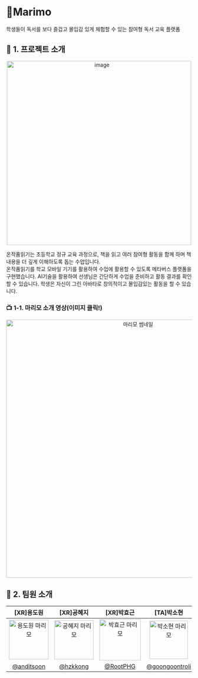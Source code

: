 # 📖Marimo
학생들이 독서를 보다 즐겁고 몰입감 있게 체험할 수 있는 참여형 독서 교육 플랫폼

## 📜 1. 프로젝트 소개
<div align="center">
  <img width="500" alt="image" src="https://github.com/user-attachments/assets/9225d8fc-837d-45e0-845d-cfac5a55de71">
</div>

온작품읽기는 초등학교 정규 교육 과정으로, 책을 읽고 여러 참여형 활동을 함께 하며 책 내용을 더 깊게 이해하도록 돕는 수업입니다.</br>
온작품읽기를 학교 모바일 기기를 활용하여 수업에 활용할 수 있도록 메타버스 플랫폼을 구현했습니다. AI기술을 활용하여 선생님은 간단하게 수업을 준비하고 활동 결과를 확인할 수 있습니다. 학생은 자신이 그린 아바타로 창의적이고 몰입감있는 활동을 할 수 있습니다.

### 📺 1-1. 마리모 소개 영상(이미지 클릭!)
<div align="center">
  <a href="https://youtu.be/iIQx2r_dEj0">
    <img src="https://github.com/user-attachments/assets/9b98fbdc-9513-4d6b-9a89-fd384a069fff" alt="마리모 썸네일" width="700"/>
  </a>
</div>

## 👥 2. 팀원 소개

|                                               [XR]용도원                                               |                                               [XR]공혜지                                               |                                               [XR]박효근                                                |                                               [TA]박소현                                                |                                               [AI]박예지                                                |                                               [AI]손수연                                                |                                               [BE]정현민                                                |
|:-----------------------------------------------------------------------------------------------:|:-----------------------------------------------------------------------------------------------:|:------------------------------------------------------------------------------------------------:|:------------------------------------------------------------------------------------------------:|:------------------------------------------------------------------------------------------------:|:------------------------------------------------------------------------------------------------:|:------------------------------------------------------------------------------------------------:|
| <img width="107" alt="용도원 마리모" src="https://github.com/user-attachments/assets/6afc1604-2baa-4608-bb70-96e62daef287"> | <img width="106" alt="공혜지 마리모" src="https://github.com/user-attachments/assets/69087b21-926c-48a5-8732-ca203392b683"> | <img width="112" alt="박효근 마리모" src="https://github.com/user-attachments/assets/96016f29-ed42-4fdd-a9da-50b4c32bc922"> | <img width="104" alt="박소현 마리모" src="https://github.com/user-attachments/assets/d5d58006-b7b7-499b-99db-59a91a2f9b1d"> | <img width="106" alt="박예지 마리모" src="https://github.com/user-attachments/assets/7dbbeaaa-cfc4-4fb1-ada5-0922d9d8ab6f"> | <img width="106" alt="손수연 마리모" src="https://github.com/user-attachments/assets/2242a533-a60c-47c2-b79d-74a993252ba2"> | <img width="107" alt="정현민 마리모" src="https://github.com/user-attachments/assets/73fc7216-0dda-418a-900f-2dbcf7a5cfbb"> |
|                             [@anditsoon](https://github.com/anditsoon)                              |                           [@hzkkong](https://github.com/hzkkong)                            |                             [@RootPHG](https://github.com/RootPHG)                             |                              [@goongoontroli](https://github.com/goongoontroli)                         |                             [@yeji79](https://github.com/yeji79)                             |                         [@giraffeleg](https://github.com/giraffeleg)                         |                               [@JungHyeonmin](https://github.com/JungHyeonmin)                               |

